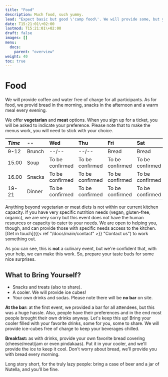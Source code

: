 ```yaml
---
title: "Food"
description: Much food, such yummy.
lead: "Expect basic but good \'camp food\'. We will provide some, but you will have to bring some as well. Check out the timetable below to plan for what additional food to bring."
date: T15:21:01\+02:00
lastmod: T15:21:01\+02:00
draft: false
images: []
menu: 
  docs:
    parent: "overview"
weight: 40
toc: true
---
```

# Food

We will provide coffee and water free of charge for all participants. As for food, we provid bread in the morning, snacks in the afternoon and a warm meal every evening. 

We offer **vegetarian** and **meat** options. When you sign up for a ticket, you will be asked to indicate your preference. Please note that to make the menus work, you will need to stick with your choice.

| _Time_ | -- | Wed | Thu | Fri | Sat | Sun |
| :--- | :--- | :--- | :--- | :--- | :--- | :--- |
| 9-12 | Brunch | --/-- | --/-- | Bread | Bread | Bread |
| 15.00 | Soup | To be confirmed| To be confirmed |To be confirmed  |To be confirmed | Leftovers |
| 16.00 | Snacks | To be confirmed | To be confirmed | To be confirmed | To be confirmed | Leftovers |
| 19-21 | Dinner  | To be confirmed| To be confirmed | To be confirmed | To be confirmed | --/-- |

Anything beyond vegetarian or meat diets is not within our current kitchen capacity. If you have very specific nutrition needs \(vegan, gluten-free, organic\), we are very sorry but this event does not have the human resources or capacity to cater to your needs. We are open to helping you, though, and can provide those with specific needs access to the kitchen. [Get in touch]({{< ref "/docs/main/contact" >}} "Contact us") to work something out.

As you can see, this is **not** a culinary event, but we're confident that, with your help, we can make this work. So, prepare your taste buds for some nice surprises.


## What to Bring Yourself?
* Snacks and treats (also to share).
* A cooler. We will provide ice cubes!
* Your own drinks and sodas. Please note there will be **no bar** on site.

**At the bar:** at the first event, we provided a bar for all attendees, but this was a huge hassle. Also, people have their preferences and in the end most people brought their own drinks anyway. Let's keep this up! Bring your cooler filled with your favorite drinks, some for you, some to share. We will provide ice-cubes free of charge to keep your beverages chilled.

**Breakfast:** as with drinks, provide your own favorite bread covering (cheese/meat/jam or even pindakaas). Put it in your cooler, and we'll provide the ice to keep it cool. Don't worry about bread, we'll provide you with bread every morning.

Long story short, for the truly lazy people: bring a case of beer and a jar of Nutella, and you'll be fine.
